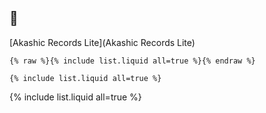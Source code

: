 ## 🍌
[Akashic Records Lite](Akashic Records Lite)

```
{% raw %}{% include list.liquid all=true %}{% endraw %}

{% include list.liquid all=true %}
```

{% include list.liquid all=true %}
